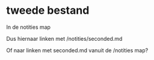 # tweede bestand
In de notities map

Dus hiernaar linken met /notities/seconded.md

Of naar linken met seconded.md vanuit de /notities map?
